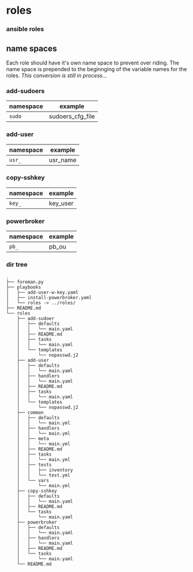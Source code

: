 # roles

### ansible roles

## name spaces
Each role should have it's own name space to prevent over riding. The name space is prepended to the beginnging of the variable names for the roles. *This conversion is still in process...*

### add-sudoers
| namespace | example |
|-----------|---------|
| `sudo` | sudoers_cfg_file |

### add-user
| namespace |example |
|-----------|--------|
| `usr_` | usr_name |

### copy-sshkey
| namespace |example |
|-----------|--------|
| `key_` | key_user|

### powerbroker
| namespace |example |
|-----------|--------|
| `pb_` | pb_ou |

### dir tree

```
.
├── foreman.py
├── playbooks
│   ├── add-user-w-key.yaml
│   ├── install-powerbroker.yaml
│   └── roles -> ../roles/
├── README.md
└── roles
    ├── add-sudoer
    │   ├── defaults
    │   │   └── main.yaml
    │   ├── README.md
    │   ├── tasks
    │   │   └── main.yaml
    │   └── templates
    │       └── nopasswd.j2
    ├── add-user
    │   ├── defaults
    │   │   └── main.yaml
    │   ├── handlers
    │   │   └── main.yaml
    │   ├── README.md
    │   ├── tasks
    │   │   └── main.yaml
    │   └── templates
    │       └── nopasswd.j2
    ├── common
    │   ├── defaults
    │   │   └── main.yml
    │   ├── handlers
    │   │   └── main.yml
    │   ├── meta
    │   │   └── main.yml
    │   ├── README.md
    │   ├── tasks
    │   │   └── main.yml
    │   ├── tests
    │   │   ├── inventory
    │   │   └── test.yml
    │   └── vars
    │       └── main.yml
    ├── copy-sshkey
    │   ├── defaults
    │   │   └── main.yaml
    │   ├── README.md
    │   └── tasks
    │       └── main.yaml
    ├── powerbroker
    │   ├── defaults
    │   │   └── main.yaml
    │   ├── handlers
    │   │   └── main.yaml
    │   ├── README.md
    │   └── tasks
    │       └── main.yaml
    └── README.md
```
